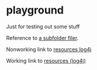 # playground
Just for testing out some stuff


Reference to [a subfolder filer](src/playground/Main.java).

Nonworking link to [resources log4j](resources/log4j2.xml)

Working link to [resources (log4j)][log4j]


[log4j]: resources/log4j2.xml